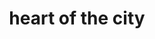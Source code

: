 ---
pid: PT22
title: heart of the city
location_transcription: In the parking lot of the sports stadium
zipcode: '19082'
outside_phl: 'Upper Darby PA '
neighborhood: 
age: '13'
age_range: 13-19
instagram: 
image_file_name: PT_22.jpg
proposal_transcription: 
topic: Philadelphia,Sports,Love
topic_summary: 0, 0, 0
type: Other No Form
keywords_other: 
credit: Shawn Simmons
image_labels: Heart
twitter: 
facebook: 
permalink: "/monuments/pt22/"
layout: item-page
---